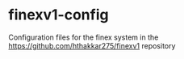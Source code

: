# finexv1-config
Configuration files for the finex system in the https://github.com/hthakkar275/finexv1 repository
